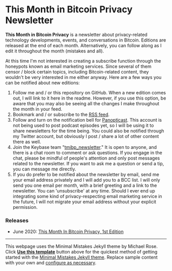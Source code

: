 # This Month in Bitcoin Privacy Newsletter

**This Month in Bitcoin Privacy** is a newsletter about privacy-related technology developments, events, and conversations in Bitcoin. Editions are released at the end of each month. Alternatively, you can follow along as I edit it throughout the month (mistakes and all).

At this time I'm not interested in creating a subscribe function through the honeypots known as email marketing services. Since several of them censor / block certain topics, including Bitcoin-related content, they wouldn't be very interested in me either anyway. Here are a few ways you can be notified about new editions:

1. Follow me and / or this repository on GitHub. When a new edition comes out, I will link to it here in the readme. However, if you use this option, be aware that you may also be seeing all the changes I make throughout the month in your feed.
2. Bookmark and / or subscribe to the [RSS feed](https://enegnei.github.io/This-Month-In-Bitcoin-Privacy/feed.xml).
3. Follow and turn on the notification bell for [Panopticast](https://twitter.com/Panopticast). This account is not being used to post podcast episodes yet, so I will be using it to share newsletters for the time being. You could also be notified through my Twitter account, but obviously I post / share a lot of other content there as well.
4. Join the Keybase team "[tmibp_newsletter](https://keybase.io/team/tmibp_newsletter)." It is open to anyone, and there is a chat room to comment or ask questions. If you engage in the chat, please be mindful of people's attention and only post messages related to the newsletter. If you want to ask me a question or send a tip, you can message me directly.
5. If you do prefer to be notified about the newsletter by email, send me your email address privately and I will add you to a BCC list. I will only send you one email per month, with a brief greeting and a link to the newsletter. You can 'unsubscribe' at any time. Should I ever end up integrating some kind of privacy-respecting email marketing service in the future, I will not migrate your email address without your explicit permission.

### Releases

+ June 2020: [This Month In Bitcoin Privacy, 1st Edition](https://enegnei.github.io/This-Month-In-Bitcoin-Privacy/June_2020/)

---

This webpage uses the Minimal Mistakes Jekyll theme by Michael Rose. Click [**Use this template**](https://github.com/mmistakes/mm-github-pages-starter/generate) button above for the quickest method of getting started with the [Minimal Mistakes Jekyll theme](https://github.com/mmistakes/minimal-mistakes). Replace sample content with your own and [configure as necessary](https://mmistakes.github.io/minimal-mistakes/docs/configuration/).
